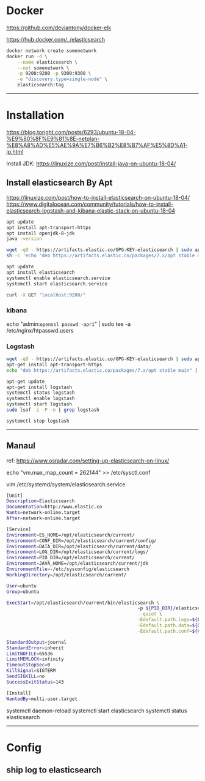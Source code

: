 
# Docker

https://github.com/deviantony/docker-elk


https://hub.docker.com/_/elasticsearch

```bash
docker network create somenetwork
docker run -d \
    --name elasticsearch \
    --net somenetwork \
    -p 9200:9200 -p 9300:9300 \
    -e "discovery.type=single-node" \
    elasticsearch:tag
```

---

# Installation


https://blog.toright.com/posts/6293/ubuntu-18-04-%E9%80%8F%E9%81%8E-netplan-%E8%A8%AD%E5%AE%9A%E7%B6%B2%E8%B7%AF%E5%8D%A1-ip.html

Install JDK: https://linuxize.com/post/install-java-on-ubuntu-18-04/


## Install elasticsearch By Apt

https://linuxize.com/post/how-to-install-elasticsearch-on-ubuntu-18-04/
https://www.digitalocean.com/community/tutorials/how-to-install-elasticsearch-logstash-and-kibana-elastic-stack-on-ubuntu-18-04

```bash
apt update
apt install apt-transport-https
apt install openjdk-8-jdk
java -version

wget -qO - https://artifacts.elastic.co/GPG-KEY-elasticsearch | sudo apt-key add -
sh -c 'echo "deb https://artifacts.elastic.co/packages/7.x/apt stable main" > /etc/apt/sources.list.d/elastic-7.x.list'

apt update
apt install elasticsearch
systemctl enable elasticsearch.service
systemctl start elasticsearch.service

curl -X GET "localhost:9200/"
```

### kibana

echo "admin:`openssl passwd -apr1`" | sudo tee -a /etc/nginx/htpasswd.users


### Logstash

```bash
wget -qO - https://artifacts.elastic.co/GPG-KEY-elasticsearch | sudo apt-key add -
apt-get install apt-transport-https
echo "deb https://artifacts.elastic.co/packages/7.x/apt stable main" | sudo tee -a /etc/apt/sources.list.d/elastic-7.x.list

apt-get update
apt-get install logstash
systemctl status logstash
systemctl enable logstash
systemctl start logstash
sudo lsof -i -P -n | grep logstash

systemctl stop logstash
```



---
## Manaul

ref: https://www.osradar.com/setting-up-elasticsearch-on-linux/


echo "vm.max_map_count = 262144" >> /etc/sysctl.conf


vim /etc/systemd/system/elasticsearch.service

```bash
[Unit]
Description=Elasticsearch
Documentation=http://www.elastic.co
Wants=network-online.target
After=network-online.target

[Service]
Environment=ES_HOME=/opt/elasticsearch/current/
Environment=CONF_DIR=/opt/elasticsearch/current/config/
Environment=DATA_DIR=/opt/elasticsearch/current/data/
Environment=LOG_DIR=/opt/elasticsearch/current/logs/
Environment=PID_DIR=/opt/elasticsearch/current/
Environment=JAVA_HOME=/opt/elasticsearch/current/jdk
EnvironmentFile=-/etc/sysconfig/elasticsearch
WorkingDirectory=/opt/elasticsearch/current/

User=ubuntu
Group=ubuntu

ExecStart=/opt/elasticsearch/current/bin/elasticsearch \
                                                -p ${PID_DIR}/elasticsearch.pid \
                                                --quiet \
                                                -Edefault.path.logs=${LOG_DIR} \
                                                -Edefault.path.data=${DATA_DIR} \
                                                -Edefault.path.conf=${CONF_DIR}

StandardOutput=journal
StandardError=inherit
LimitNOFILE=65536
LimitMEMLOCK=infinity
TimeoutStopSec=0
KillSignal=SIGTERM
SendSIGKILL=no
SuccessExitStatus=143

[Install]
WantedBy=multi-user.target
```


systemctl daemon-reload
systemctl start elasticsearch
systemctl status elasticsearch


---
# Config

## ship log to elasticsearch